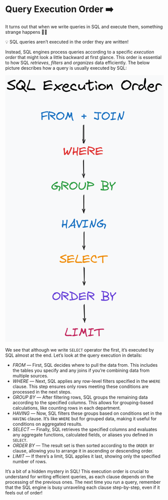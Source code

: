 # Query Execution Order ➡️

It turns out that when we write queries in SQL and execute them, something strange happens 🕵️‍♂️

<aside>

💡 SQL queries aren’t executed in the order they are written!

</aside>

Instead, SQL engines process queries according to a specific *execution order* that might look a little backward at first glance. This order is essential to how SQL *retrieves*, *filters* and *organizes* data efficiently. The below picture describes how a query is usually executed by SQL:

![sql-query-execution-order.png](https://raw.githubusercontent.com/WebOfRussia/sql-course/refs/heads/main/Data%20Selection%20(Part%201)/img/sql-query-execution-order.png)

We see that although we write `SELECT` operator the first, it’s executed by SQL almost at the end. Let’s look at the query execution in details:

- *FROM —* First, SQL decides where to pull the data from. This includes the tables you specify and any joins if you’re combining data from multiple sources.
- *WHERE —* Next, SQL applies any row-level filters specified in the `WHERE` clause. This step ensures only rows meeting these conditions are processed in the next steps.
- *GROUP BY —* After filtering rows, SQL groups the remaining data according to the specified columns. This allows for grouping-based calculations, like counting rows in each department.
- *HAVING —* Now, SQL filters these groups based on conditions set in the `HAVING` clause. It’s like `WHERE` but for grouped data, making it useful for conditions on aggregated results.
- *SELECT —* Finally, SQL retrieves the specified columns and evaluates any aggregate functions, calculated fields, or aliases you defined in `SELECT`.
- *ORDER BY —* The result set is then sorted according to the `ORDER BY` clause, allowing you to arrange it in ascending or descending order.
- *LIMIT —* If there’s a limit, SQL applies it last, showing only the specified number of rows.

It’s a bit of a hidden mystery in SQL! This execution order is crucial to understand for writing efficient queries, as each clause depends on the processing of the previous ones. The next time you run a query, remember that the SQL engine is busy unraveling each clause step-by-step, even if it feels out of order!